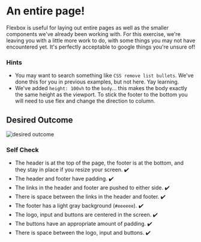 # An entire page!

Flexbox is useful for laying out entire pages as well as the smaller components we've already been working with. For this exercise, we're leaving you with a little more work to do, with some things you may not have encountered yet. It's perfectly acceptable to google things you're unsure of!

### Hints
- You may want to search something like `CSS remove list bullets`.  We've done this for you in previous examples, but not here. Yay learning.
- We've added `height: 100vh` to the `body`... this makes the body exactly the same height as the viewport. To stick the footer to the bottom you will need to use flex and change the direction to column.

## Desired Outcome
![desired outcome](./desired-outcome.png)

### Self Check

- The header is at the top of the page, the footer is at the bottom, and they stay in place if you resize your screen. ✔️
- The header and footer have padding. ✔️
- The links in the header and footer are pushed to either side. ✔️
- There is space between the links in the header and footer. ✔️
- The footer has a light gray background (`#eeeeee`). ✔️
- The logo, input and buttons are centered in the screen. ✔️
- The buttons have an appropriate amount of padding. ✔️
- There is space between the logo, input and buttons. ✔️
